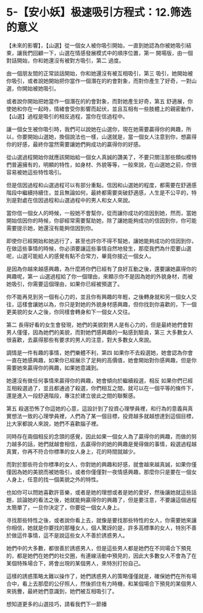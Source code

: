 # 5-【安小妖】极速吸引方程式：12.筛选的意义

【未來的影響】，【山選】從一個女人被你吸引開始，一直到她認為你被她吸引結束，讓我們回顧一下，山選在情感發展模式中的順序位置，第一 開場版，由一個對話開始，你和她還沒有被對方吸引，第二 過度。

由一個朋友間的正常談話開始，你和她還沒有被互相吸引，第三 吸引，她開始被你吸引，或者說她開始把你當作一個潛在的約會對象，而對你產生了好奇，一對山選，你開始被她吸引。

或者說你開始把她當作一個潛在的約會對象，而對她產生好奇，第五 舒適展，你使她和你在一起時，情緒會受你影響而起伏，並且互相有一些肢體上的親密動作，【山選】過程是吸引的相反過程，當你在信過程中。

讓一個女生被你吸引時，我們可以說她在山選你，現在她需要贏得你的興趣，所以，你要開始山選她，換個說法也一樣，山選就是，當一個女人注意到你，想贏得你的好感，最終你當然需要讓她們夠成功的贏得你的好感。

從山選過程開始你就應該開始給一個女人真誠的讚美了，不要只關注那些類似模特們普遍擁有的，明顯的特性，如身材、外貌等等，一般來說，在山選她之前，你很容易被她這些特性吸引。

但是信因過程和山選過程可以有部分重點，信因和山選她的程度，都需要在舒適感階段中繼續持續住，並且無論如何，最終都需要突破舒適感，人生是不公平的，特別是對處在信因過程和山選過程中的男人和女人來說。

當你信一個女人的時候，一般她不會幫你，從而讓你成功的信因到她，然而，當她開始信因你的時候，你卻經常需要幫助她，除了讓她能夠成功的信因到你，你可能需要提示她，她還沒有能夠信因到你。

即使你已經開始和她逃行了，甚至也許你不得不幫她，讓她能夠成功的信因到你，在做這些事情的時候，你必須要讓這些事情自然地發生，那麼我們為什麼要山選呢，山選可能給人的感覺有點不合常力，畢竟你接近一個女人。

是因為你越來越感興趣，為什麼將你們已經有了良好互動之後，還要讓她贏得你的興趣呢，第一 山選過程給了你一個理由，來顯示你不是因為她的外貌身材，而被她吸引，你需要這個理由，如果你已經被預選了。

你不能再見到另一個有心力的，並且你有興趣的年輕，之後轉身就和另一個女人交往，這樣會讓她以為，你只是對她的外貌身材感興趣，但你找到你喜歡的，下一個更美貌的女人之後，你同樣會轉身和下一個女人交往。

第二 長得好看的女生會發現，她們的美貌對男人是有心力的，但是最終她們會對男人僅僅，因為她們的美貌，而對她們感興趣的一點感到驗貪，第三 大多數女人很喜歡，去贏得那些有要求的男人的注意，對大多數女人來說。

調情是一件有趣的事情，她們樂體不利，第四 如果你不去殺選她，她會認為你會一直在她感興趣，如果你已經展示了足夠的高價值，她會開始對你感興趣，但是你需要她來贏得你的興趣，如果她意識到。

她還沒有做任何事情來贏得你的興趣，她會傾向於繼續殺選，相反 如果你們已經互相殺選過了，並且都通過了殺選，你們相互之間，就可以在一個平等的條件下，還是進入一段舒適階段，專注於建立彼此之間的聯繫感。

第五 殺選恐怖了你這她的心意，這設計到了投資心理學員裡，和行為的意義與真實想法一致的心理學員裡，人們為了某一個目標，投資越多就越想達到這個目標，比大家都說人來說，她們不喜歡腦子裡。

同時存在兩個相反的念頭的感覺，因此如果一個女人為了贏得你的興趣，而做的努力越多的話，她們就越會相信，去贏得你的她的興趣是覺得做的事情，殺選過程越真實，你再不符合你標準的女人身上，花的時間就越少。

而對於那些符合你標準的女人，你對她的興趣和好感，就會越來越真誠，如果你僅僅因為她的美貌而被她吸引，或者你僅僅對一夜情感興趣，那麼你只是要在一個女人身上，任意的找一個美貌之外的特性。

也如你可以問她喜歡許音樂，或者是她的理想或者是她的愛好，然後讓她就這些話題，談論她的看法之後，她就能夠贏得你的興趣了，但是要注意，不要讓這個過程太簡單了，一旦你決定了，你要從一個女人身上。

寻找那些特性之後，或者說你看上去，就像是要找那些特性的女人，你需要她來讓你相信，她就是你要找的那種女人，個人驚訝的是，許多高標準的女人，特別不善於做這件事情，這不是說這些女人不善於誘惑男人。

她們中的大多數，都很善於誘惑男人，但是這些男人都是她們在不同場合下預見的，都是她們在她們的社交圈，有連線活動中預見的，因此大多數女人不會為了在某個特殊場合下，將會出現的某個男人，來特別打扮自己。

這樣的誘惑策略太難以操作了，她們誘惑男人的策略僅僅就是，確保她們在所有場合中，看上去那麼的公仔照人，然後抓住有力時機，和某個場合下預見的某個男人來挑釁，最終她們意識到，她們被互相吸引了。

想知道更多的山選技巧，請看我們下一節播